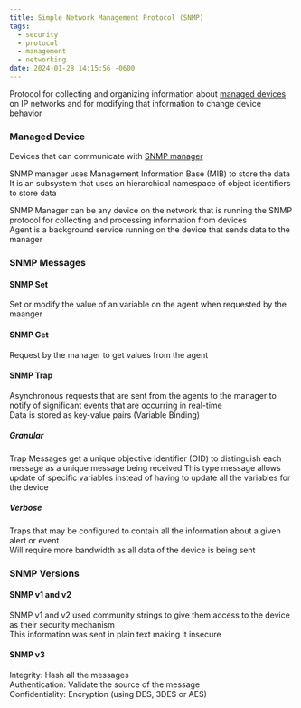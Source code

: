 ```yaml
---
title: Simple Network Management Protocol (SNMP)
tags:
  - security
  - protocol
  - management
  - networking
date: 2024-01-28 14:15:56 -0600
---
```


Protocol for collecting and organizing information about <u>managed devices</u> on IP networks and for modifying that information to change device behavior

### Managed Device
Devices that can communicate with <u>SNMP manager</u>  

SNMP manager uses Management Information Base (MIB) to store the data  
It is an subsystem that uses an hierarchical namespace of object identifiers to store data

SNMP Manager can be any device on the network that is running the SNMP protocol for collecting and processing information from devices   
Agent is a background service running on the device that sends data to the manager

### SNMP Messages

#### SNMP Set
Set or modify the value of an variable on the agent when requested by the maanger

#### SNMP Get
Request by the manager to get values from the agent  

#### SNMP Trap
Asynchronous requests that are sent from the agents to the manager to notify of significant events that are occurring in real-time  
Data is stored as key-value pairs (Variable Binding)

##### Granular
Trap Messages get a unique objective identifier (OID) to distinguish each message as a unique message being received
This type message allows update of specific variables instead of having to update all the variables for the device

##### Verbose
Traps that may be configured to contain all the information about a given alert or event  
Will require more bandwidth as all data of the device is being sent

### SNMP Versions

#### SNMP v1 and v2
SNMP v1 and v2 used community strings to give them access to the device as their security mechanism  
This information was sent in plain text making it insecure

#### SNMP v3
Integrity: Hash all the messages  
Authentication: Validate the source of the message  
Confidentiality: Encryption (using DES, 3DES or AES)
